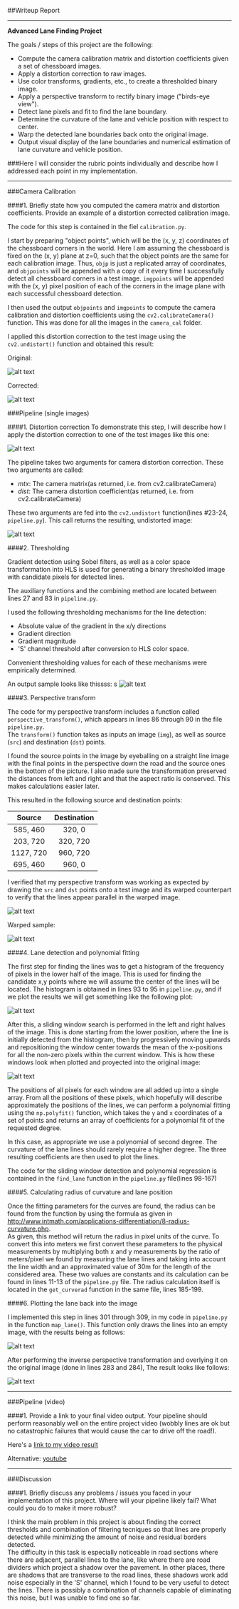 ##Writeup Report

---

**Advanced Lane Finding Project**

The goals / steps of this project are the following:

* Compute the camera calibration matrix and distortion coefficients given a set of chessboard images.
* Apply a distortion correction to raw images.
* Use color transforms, gradients, etc., to create a thresholded binary image.
* Apply a perspective transform to rectify binary image ("birds-eye view").
* Detect lane pixels and fit to find the lane boundary.
* Determine the curvature of the lane and vehicle position with respect to center.
* Warp the detected lane boundaries back onto the original image.
* Output visual display of the lane boundaries and numerical estimation of lane curvature and vehicle position.

[//]: # (Image References)

[image0]: ./camera_cal/calibration1.jpg "Original chessboard"
[image1]: ./output_images/calibrated1.jpg "Corrected chessboard"
[image2]: ./output_images/test1_orig.jpg "Original road"
[image3]: ./output_images/test1.jpg_2_undistorted.jpg "Road Transformed"
[image4]: ./output_images/test1.jpg_3_thresholded.jpg "Binary Example"
[image5]: ./output_images/straight_lines1_undistorted_ptransf1.jpg "Warp Example"
[image6]: ./output_images/test1.jpg_4_perspective.jpg "Warp Example"
[image7]: ./output_images/test1.jpg_5_histogram.jpg "Histogram"
[image8]: ./output_images/test1.jpg_windows.jpg "Detected windows"
[image9]: ./output_images/test1.jpg_7_detected_lane.jpg "Detected lane plot"
[image10]: ./output_images/test1.jpg_8_output.jpg "Output"
[video1]: ./solution_video.mp4 "Video"

###Here I will consider the rubric points individually and describe how I addressed each point in my implementation.  

---
###Camera Calibration

####1. Briefly state how you computed the camera matrix and distortion coefficients. Provide an example of a distortion corrected calibration image.

The code for this step is contained in the fiel `calibration.py`.  

I start by preparing "object points", which will be the (x, y, z) coordinates of the chessboard corners in the world. 
Here I am assuming the chessboard is fixed on the (x, y) plane at z=0, such that the object points are the same for each
 calibration image.  Thus, `objp` is just a replicated array of coordinates, and `objpoints` will be appended with a 
 copy of it every time I successfully detect all chessboard corners in a test image.  `imgpoints` will be appended with
  the (x, y) pixel position of each of the corners in the image plane with each successful chessboard detection.  

I then used the output `objpoints` and `imgpoints` to compute the camera calibration and distortion coefficients
 using the `cv2.calibrateCamera()` function.
   This was done for all the images in the `camera_cal` folder.  
 
 I applied this distortion correction to the test image using the
  `cv2.undistort()` function and obtained this result: 

Original: 

![alt text][image0]

Corrected:

![alt text][image1]

###Pipeline (single images)

####1. Distortion correction
To demonstrate this step, I will describe how I apply the distortion correction to one of the test images like this one:

![alt text][image2]

The pipeline takes two arguments for camera distortion correction. These two arguments are called:
- *mtx*: The camera matrix(as returned, i.e. from cv2.calibrateCamera)
- *dist*: The camera distortion coefficient(as returned, i.e. from cv2.calibrateCamera)

These two arguments are fed into the `cv2.undistort` function(lines #23-24, `pipeline.py`). This call returns the resulting,
undistorted image:

![alt text][image3]

####2. Thresholding

Gradient detection using Sobel filters, as well as a color space transformation into
 HLS is used for generating a binary thresholded image with candidate pixels for detected lines.

The auxiliary functions and the combining method are located between lines 27 and 83 in `pipeline.py`.

I used the following thresholding mechanisms for the line detection:
- Absolute value of the gradient in the x/y directions
- Gradient direction
- Gradient magnitude
- 'S' channel threshold after conversion to HLS color space. 

Convenient thresholding values for each of these mechanisms were empirically determined.

An output sample looks like thissss:
s
![alt text][image4]

####3. Perspective transform


The code for my perspective transform includes a function called `perspective_transform()`, 
which appears in lines 86 through 90 in the file `pipeline.py`.  
The `transform()` function takes as inputs an image (`img`), as well as source (`src`) and destination (`dst`) points.  

I found the source points in the image by eyeballing on a straight line image with the final points in the perspective
down the road and the source ones in the bottom of the picture. I also made sure the transformation preserved the
distances from left and right and that the aspect ratio is conserved. This makes calculations easier later.

This resulted in the following source and destination points:

| Source        | Destination   | 
|:-------------:|:-------------:| 
| 585, 460      | 320, 0        | 
| 203, 720      | 320, 720      |
| 1127, 720     | 960, 720      |
| 695, 460      | 960, 0        |

I verified that my perspective transform was working as expected by drawing the `src` and `dst` points onto a test 
image and its warped counterpart to verify that the lines appear parallel in the warped image.

![alt text][image5]

Warped sample:

![alt text][image6]

####4. Lane detection and polynomial fitting

The first step for finding the lines was to get a histogram of the frequency of pixels in the lower half of the image.
This is used for finding the candidate x,y points where we will assume the center of the lines will be located.
The histogram is obtained in lines 93 to 95 in `pipeline.py`, and if we plot the results we will get something
like the following plot:

![alt text][image7]

After this, a sliding window search is performed in the left and right halves of the image. This is done
starting from the lower position, where the line is initially detected from the histogram, then
by progressively moving upwards and repositioning the window center towards the mean of the x-positions 
for all the non-zero pixels within the current window.
This is how these windows look when plotted and proyected into the original image:

![alt text][image8]

The positions of all pixels for each window are all added up into a single array. From all the positions of these pixels,
which hopefully will describe approximately the positions of the lines, we can perform a polynomial fitting using 
the `np.polyfit()` function, which takes the `y` and `x` coordinates of a set of points and returns an array
 of coefficients for a polynomial fit of the requested degree.
 
 In this case, as appropriate we use a polynomial of second degree. The curvature of the lane lines should rarely require
 a higher degree. The three resulting coefficients are then used to plot the lines.
 
 The code for the sliding window detection and polynomial regression is contained in the `find_lane` function 
 in the `pipeline.py` file(lines 98-167)

####5. Calculating radius of curvature and lane position

Once the fitting parameters for the curves are found, the radius can be found from the function by using the formula as given
in http://www.intmath.com/applications-differentiation/8-radius-curvature.php.  
As  given, this method will return the radius in pixel units of the curve. To convert this into meters we first convert
these parameters to the physical measurements by multiplying both x and y measurements by the ratio of meters/pixel we
found by measuring the lane lines and taking into account the line width and an approximated value of 30m for the length
of the considered area. These two values are constants and its calculation can be found in lines 11-13 of the `pipeline.py`
 file. The radius calculation itself is located in the `get_curverad` function in the same file, lines 185-199.
   

####6. Plotting the lane back into the image

I implemented this step in lines 301 through 309, in my code in `pipeline.py` in the function `map_lane()`.
This function only draws the lines into an empty image, with the results being as follows:

![alt text][image9]

After performing the inverse perspective transformation and overlying it on the original image (done in lines 283 and 284),
The result looks like follows:

![alt text][image10]

---

###Pipeline (video)

####1. Provide a link to your final video output.  Your pipeline should perform reasonably well on the entire project video (wobbly lines are ok but no catastrophic failures that would cause the car to drive off the road!).

Here's a [link to my video result](./solution_video.mp4)

Alternative: [youtube](https://www.youtube.com/watch?v=ur_vsFF68kA&feature=youtu.be)

---

###Discussion

####1. Briefly discuss any problems / issues you faced in your implementation of this project. Where will your pipeline likely fail?  What could you do to make it more robust?

I think the main problem in this project is about finding the correct thresholds and combination of filtering tecniques
 so that lines are properly detected while minimizing the amount of noise and residual borders detected.  
The difficulty in this task is especially noticeable in road sections where there are adjacent, parallel lines to the lane,
 like where there are road dividers which project a shadow over the pavement. In other places, there are shadows
 that are transverse to the road lines, these shadows work add noise especially in the 'S' channel, which I found to
 be very useful to detect the lines. There is possibly a combination of channels capable of eliminating this noise, but I was unable
 to find one so far.